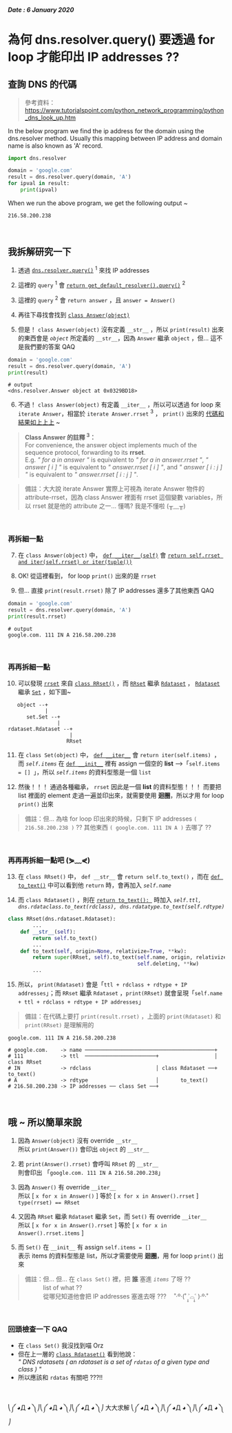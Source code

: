 #####  Date : 6 January 2020
# 為何 dns.resolver.query() 要透過 **for loop** 才能印出 IP addresses ??
  
## **查詢 DNS 的代碼**  

> 參考資料： https://www.tutorialspoint.com/python_network_programming/python_dns_look_up.htm  

In the below program we find the ip address for the domain using the dns.resolver method. Usually this mapping between IP address and domain name is also known as 'A' record.  

```python 
import dns.resolver

domain = 'google.com'
result = dns.resolver.query(domain, 'A')
for ipval in result:
    print(ipval)
```
When we run the above program, we get the following output ~  

```Shell
216.58.200.238
```  
</br>

## **我拆解研究一下**  

1. 透過 [`dns.resolver.query()`](http://www.dnspython.org/docs/1.15.0/dns.resolver-pysrc.html#query) <sup>1</sup> 來找 IP addresses

1. 這裡的 `query` <sup>1</sup> 會 [`return get_default_resolver().query()`](http://www.dnspython.org/docs/1.15.0/dns.resolver-pysrc.html#Resolver.query) <sup>2</sup> 

1. 這裡的 `query` <sup>2</sup> 會 `return answer` ，且 `answer = Answer()` 

1. 再往下尋找會找到 [`class Answer(object)`](http://www.dnspython.org/docs/1.15.0/dns.resolver-pysrc.html#Answer)

1. 但是！ `class Answer(object)` 沒有定義 `__str__` ，所以 `print(result)` 出來的東西會是 *`object`* 所定義的 `__str__`，因為 `Answer` 繼承 `object` ，但... 這不是我們要的答案 QAQ

```python 
domain = 'google.com'
result = dns.resolver.query(domain, 'A')
print(result)
```
```Shell
# output
<dns.resolver.Answer object at 0x0329BD18>
```
6. 不過！ `class Answer(object)` 有定義 `__iter__` ，所以可以透過 for loop 來 `iterate Answer`，相當於 `iterate Answer.rrset` <sup>3</sup> ， `print()` 出來的 [代碼和結果如上上上](#查詢-dns-的代碼) ~  
> **Class Answer 的註釋 <sup>3</sup>：**   
For convenience, the answer object implements much of the sequence protocol, forwarding to its **rrset**.  
E.g. *" for a in answer "* is equivalent to *" for a in answer.rrset "*,
     *" answer [ i ] "* is equivalent to *" answer.rrset [ i ] "*, and 
     *" answer [ i : j ] "* is equivalent to *" answer.rrset [ i : j ] "*.

> 備註：大大說 iterate Answer 實際上可視為 iterate Answer 物件的 attribute-rrset，因為 class Answer 裡面有 rrset 這個變數 variables，所以 rrset 就是他的 attribute 之一...   懂嗎? 我是不懂啦 (╥﹏╥)

</br>

### **再拆細一點**

7. 在 `class Answer(object)` 中， [`def __iter__(self)`](http://www.dnspython.org/docs/1.15.0/dns.resolver-pysrc.html#Answer.__iter__) 會 [`return self.rrset and iter(self.rrset) or iter(tuple())`](http://www.dnspython.org/docs/1.15.0/dns.rrset-pysrc.html) 

1. OK! 從這裡看到， for  loop `print()` 出來的是 `rrset` 

1. 但... 直接 `print(result.rrset)` 除了 IP addresses 還多了其他東西 QAQ

```python 
domain = 'google.com'
result = dns.resolver.query(domain, 'A')
print(result.rrset)
```
```Shell
# output
google.com. 111 IN A 216.58.200.238
```

</br>

### **再再拆細一點**

10. 可以發現 [`rrset`](http://www.dnspython.org/docs/1.15.0/dns.rrset-module.html) 來自 [`class RRset()`](http://www.dnspython.org/docs/1.15.0/dns.rrset.RRset-class.html) ，而 [`RRset`](http://www.dnspython.org/docs/1.15.0/dns.rrset.RRset-class.html) 繼承 [`Rdataset`](http://www.dnspython.org/docs/1.15.0/dns.rdataset.Rdataset-class.html) ， [`Rdataset`](http://www.dnspython.org/docs/1.15.0/dns.rdataset.Rdataset-class.html) 繼承 [`Set`](http://www.dnspython.org/docs/1.15.0/dns.set.Set-class.html) ，如下圖~

```
   object --+        
            |        
      set.Set --+    
                |    
rdataset.Rdataset --+
                    |
                   RRset
```
11. 在 `class Set(object)` 中， [`def __iter__`](http://www.dnspython.org/docs/1.15.0/dns.set-pysrc.html#Set.__iter__) 會 `return iter(self.items) `，而 *`self.items`* 在 [`def __init__`](http://www.dnspython.org/docs/1.15.0/dns.set-pysrc.html#Set.__init__) 裡有 assign 一個空的 **list** -->「`self.items = [] `」，所以 *`self.items`* 的資料型態是一個 `list` 

12. 然後！！！ 通過各種繼承， `rrset` 因此是一個 **list** 的資料型態！！！  而要把 list 裡面的 element 走過一遍並印出來，就需要使用 **迴圈**，所以才用 for loop `print()` 出來

> 備註：但... 為啥 for loop 印出來的時候，只剩下 IP addresses `( 216.58.200.238 )` ?? 其他東西 `( google.com. 111 IN A )` 去哪了 ??

</br>

### **再再再拆細一點吧 (⋟﹏⋞)**

13. 在 `class RRset()` 中， `def __str__` 會 `return self.to_text()` ，而在 [`def to_text()`](http://www.dnspython.org/docs/1.15.0/dns.rrset-pysrc.html#RRset.to_text) 中可以看到他 `return` 時，會再加入 *`self.name`*

1. 而 `class Rdataset()` ，則在 [`return to_text(): `](http://www.dnspython.org/docs/1.15.0/dns.rdataset-pysrc.html#Rdataset.to_text)  時加入 *`self.ttl, dns.rdataclass.to_text(rdclass), dns.rdatatype.to_text(self.rdtype)`*

```python
class RRset(dns.rdataset.Rdataset):
        ...
    def __str__(self): 
        return self.to_text() 
        ...
    def to_text(self, origin=None, relativize=True, **kw):
        return super(RRset, self).to_text(self.name, origin, relativize, 
                                          self.deleting, **kw)
        ...
```

15. 所以， `print(Rdataset)` 會是「`ttl + rdclass + rdtype + IP addresses`」；而 `RRset` 繼承 `Rdataset` ，`print(RRset)` 就會呈現「`self.name + ttl + rdclass + rdtype + IP addresses`」

> 備註：在代碼上要打 `print(result.rrset)` ，上面的 `print(Rdataset)` 和 `print(RRset)` 是理解用的

```Shell
google.com. 111 IN A 216.58.200.238

# google.com.    -> name ──────────────────────────────────────────+
# 111            -> ttl  ───────────────────────+                  │ class RRset
# IN             -> rdclass                     │ class Rdataset ──+       to_text()
# A              -> rdtype                      │       to_text()
# 216.58.200.238 -> IP addresses ── class Set ──+
```
</br>

## **哦 ~ 所以簡單來說**  
1. 因為 `Answer(object)` 沒有 override `__str__`  
   所以 `print(Answer())` 會印出 `object` 的 `__str__`  

1. 若 `print(Answer().rrset)` 會呼叫 `RRset` 的 `__str__ `  
   則會印出 「`google.com. 111 IN A 216.58.200.238`」 

1. 因為 `Answer()` 有 override `__iter__`  
   所以 [ `x for x in Answer()` ] 等於 [ `x for x in Answer().rrset` ]  
   `type(rrset) == RRset`    

1. 又因為 `RRset` 繼承 `Rdataset` 繼承 `Set`，而 `Set()` 有 override `__iter__`  
   所以 [ `x for x in Answer().rrset` ] 等於 [ `x for x in Answer().rrset.items` ]  

1. 而 `Set()` 在 `__init__` 有 assign `self.items = []`   
   表示 items 的資料型態是 list，所以才需要使用 **迴圈**，用 for loop `print()` 出來


> 備註：但... 但... 在 `class Set()` 裡，把 **誰** 塞進 *`items`* 了呀 ??  
  　　　list of what ??  
  　　　從哪兒知道他會把 IP addresses 塞進去呀 ???　 ˚‧º·(˚ ˃̣̣̥⌓˂̣̣̥ )‧º·˚

</br>

### **回頭檢查一下** QAQ

- 在 `class Set()` 我沒找到喵 Orz
- 但在上一層的 [`class Rdataset()`](http://www.dnspython.org/docs/1.15.0/dns.rdataset-pysrc.html#Rdataset) 看到他說：  
*" DNS rdatasets ( an rdataset is a set of `rdatas` of a given type and class ) "*
- 所以應該和 `rdatas` 有關吧 ???!!

</br>
 

 ⎝༼ ◕Д ◕ ༽⎠⎝༼ ◕Д ◕ ༽⎠⎝༼ ◕Д ◕ ༽⎠ 大大求解  ⎝༼ ◕Д ◕ ༽⎠⎝༼ ◕Д ◕ ༽⎠⎝༼ ◕Д ◕ ༽⎠ 
